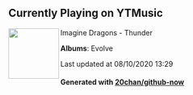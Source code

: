 ## Currently Playing on YTMusic

[<img align="left" width="100" src="https://lh3.googleusercontent.com/weYQWfEwWNPOuAm34geXN1LkSYPlsJay78NnQgHC3PKsyZcdvBHIsMtqoFh3rioA4XgMdHMQd3h6vH6mbA">](https://music.youtube.com/channel/UC0aXrjVxG5pZr99v77wZdPQ)

Imagine Dragons - Thunder

**Albums**: Evolve

Last updated at 08/10/2020 13:29

#### Generated with [20chan/github-now](https://github.com/20chan/github-now)


<!--
**20chan/20chan** is a ✨ _special_ ✨ repository because its `README.md` (this file) appears on your GitHub profile.

Here are some ideas to get you started:

- 🔭 I’m currently working on ...
- 🌱 I’m currently learning ...
- 👯 I’m looking to collaborate on ...
- 🤔 I’m looking for help with ...
- 💬 Ask me about ...
- 📫 How to reach me: ...
- 😄 Pronouns: ...
- ⚡ Fun fact: ...
-->
